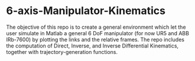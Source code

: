 # 6-axis-Manipulator-Kinematics
The objective of this repo is to create a general environment which let the user simulate in Matlab a general 6 DoF manipulator (for now UR5 and ABB IRb-7600) by plotting the links and the relative frames. The repo includes the computation of Direct, Inverse, and Inverse Differential Kinematics, together with trajectory-generation functions.

